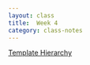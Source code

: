 ```yaml
---
layout: class
title:  Week 4
category: class-notes
---
```


[Template Hierarchy](https://developer.wordpress.org/themes/basics/template-hierarchy/)
